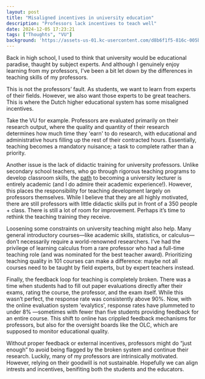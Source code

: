 ```yaml
---
layout: post
title: "Misaligned incentives in university education"
description: "Professors lack incentives to teach well"
date: 2024-12-05 17:23:21
tags: ["Thoughts", "VU"]
background: 'https://assets-us-01.kc-usercontent.com/d8b6f1f5-816c-005b-1dc1-e363dd7ce9a5/32e8c73d-8ab0-4e90-b059-277e27ca8add/E%26W-slider1.png?fm=jpg&auto=format'
---
```


Back in high school, I used to think that university would be educational paradise, thaught by subject experts. And although I genuinely enjoy learning from my professors, I've been a bit let down by the differences in teaching skills of my professors. 

This is not the professors’ fault. As students, we want to learn from experts of their fields. However, we also want those experts to be great teachers. This is where the Dutch higher educational system has some misaligned incentives. 

Take the VU for example. Professors are evaluated primarily on their research output, where the quality and quantity of their research determines how much time they 'earn' to do research, with educational and administrative hours filling up the rest of their contracted hours. Essentially, teaching becomes a mandatory nuisance; a task to complete rather than a priority.

Another issue is the lack of didactic training for university professors. Unlike secondary school teachers, who go through rigorous teaching programs to develop classroom skills, the <a href="https://nl.indeed.com/carrieregids/baan-vinden/hoe-word-je-hoogleraar">path</a> to becoming a university lecturer is entirely academic (and I do admire their academic experience!). However, this places the responsibility for teaching development largely on professors themselves. While I believe that they are all highly motivated, there are still professors with little didactic skills put in front of a 350 people + class. There is still a lot of room for improvement. Perhaps it’s time to rethink the teaching training they receive.

Loosening some constraints on university teaching might also help. Many general introductory courses—like academic skills, statistics, or calculus—don’t necessarily require a world-renowned researchers. I’ve had the privilege of learning calculus from a rare professor who had a full-time teaching role (and was nominated for the best teacher award). Prioritizing teaching quality in 101 courses can make a difference: maybe not all courses need to be taught by field experts, but by expert teachers instead.

Finally, the feedback loop for teaching is completely broken. There was a time when students had to fill out paper evaluations directly after their exams, rating the course, the professor, and the exam itself. While this wasn’t perfect, the response rate was consistently above 90%. Now, with the online evaluation system 'evalytics', response rates have plummeted to under 8% —sometimes with fewer than five students providing feedback for an entire course. This shift to online has crippled feedback mechanisms for professors, but also for the oversight boards like the OLC, which are supposed to monitor educational quality.

Without proper feedback or external incentives, professors might do “just enough” to avoid being flagged by the broken system and continue their research. Luckily, many of my professors are intrinsically motivated. However, relying on their goodwill is not sustainable. Hopefully we can align intrests and incentives, benifiting both the students and the educators. 